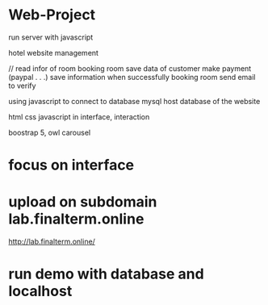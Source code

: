 # Web-Project

run server with javascript

hotel website management

// read infor of room
booking room
save data of customer
make payment (paypal . . .)
save information when successfully booking room 
send email to verify 


using javascript to connect to database
mysql host database of the website

html css javascript in interface, interaction

boostrap 5, owl carousel
# focus on interface


# upload on subdomain lab.finalterm.online
http://lab.finalterm.online/

# run demo with database and localhost




